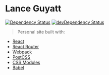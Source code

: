 # Lance Guyatt
[![Dependency Status](https://david-dm.org/lanceguyatt/lanceguyatt-kit.svg?style=flat-square)](https://david-dm.org/lanceguyatt/lanceguyatt) [![devDependency Status](https://david-dm.org/lanceguyatt/lanceguyatt/dev-status.svg?style=flat-square)](https://david-dm.org/lanceguyatt/lanceguyatt#info=devDependencies)

> Personal site built with:

* [React](https://github.com/facebook/react)
* [React Router](https://github.com/reacttraining/react-router)
* [Webpack](https://github.com/webpack/webpack)
* [PostCSS](https://github.com/postcss/postcss)
* [CSS Modules](https://github.com/css-modules/css-modules)
* [Babel](https://github.com/babel/babel)
